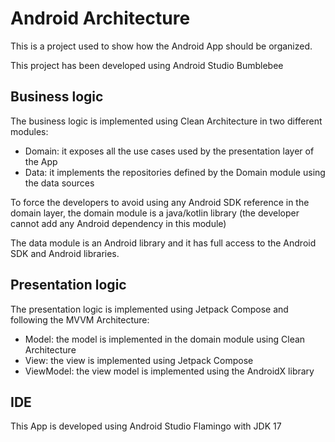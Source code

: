 # Android Architecture
This is a project used to show how the Android App should be organized.
  
This project has been developed using Android Studio Bumblebee

## Business logic
The business logic is implemented using Clean Architecture in two different modules:

- Domain: it exposes all the use cases used by the presentation layer of the App
- Data: it implements the repositories defined by the Domain module using the data sources

To force the developers to avoid using any Android SDK reference in the domain layer, the domain 
module is a java/kotlin library (the developer cannot add any Android dependency in this module)

The data module is an Android library and it has full access to the Android SDK and Android 
libraries.

## Presentation logic
The presentation logic is implemented using Jetpack Compose and following the MVVM Architecture:

- Model: the model is implemented in the domain module using Clean Architecture
- View: the view is implemented using Jetpack Compose
- ViewModel: the view model is implemented using the AndroidX library

## IDE
This App is developed using Android Studio Flamingo with JDK 17


